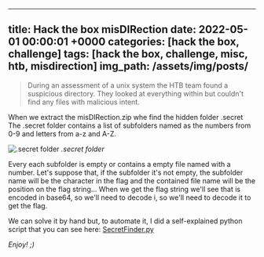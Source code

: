 ---
title: Hack the box misDIRection
date: 2022-05-01 00:00:01 +0000
categories: [hack the box, challenge]
tags: [hack the box, challenge, misc, htb, misdirection]
img_path: /assets/img/posts/
--

>During an assessment of a unix system the HTB team found a suspicious directory. They looked at everything within but couldn't find any files with malicious intent.

When we extract the misDIRection.zip whe find the hidden folder .secret
The .secret folder contains a list of subfolders named as the numbers from 0-9 and letters from a-z and A-Z.

![.secret folder](misdirection.png)
_.secret folder_ 

Every each subfolder is empty or contains a empty file named with a number.
Let's suppose that, if the subfolder it's not empty, the subfolder name will be the character in the flag and the contained file name will be the position on the flag string...
When we get the flag string we'll see that is encoded in base64, so we'll need to decode i, so we'll need to decode it to get the flag.

We can solve it by hand but, to automate it, I did a self-explained python script that you can see here: [SecretFinder.py]()


_Enjoy! ;)_
